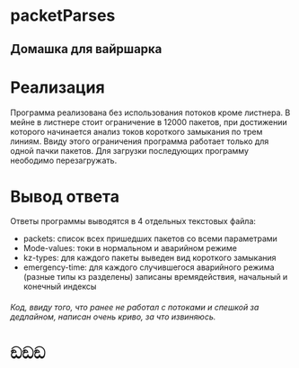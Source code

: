 # packetParses
## Домашка для вайршарка

# Реализация
Программа реализована без использования потоков кроме листнера. В мейне в листнере стоит ограничение в 12000 пакетов, при достижении которого начинается анализ  токов короткого замыкания по трем линиям.
Ввиду этого ограничения программа работает только для одной пачки пакетов. Для загрузки последующих программу неободимо перезагружать.

# Вывод ответа
Ответы программы выводятся в 4 отдельных текстовых файла:
+ packets: список всех пришедших пакетов со всеми параметрами
+ Mode-values: токи в нормальном и аварийном режиме
+ kz-types: для каждого пакеты выведен вид короткого замыкания
+ emergency-time: для каждого случившегося аварийного режима (разные типы кз разделены) записаны времядействия, начальный и конечный индексы

###### Код, ввиду того, что ранее не работал с потоками и спешкой за дедлайном, написан очень криво, за что извиняюсь.


# ඞඞඞ
